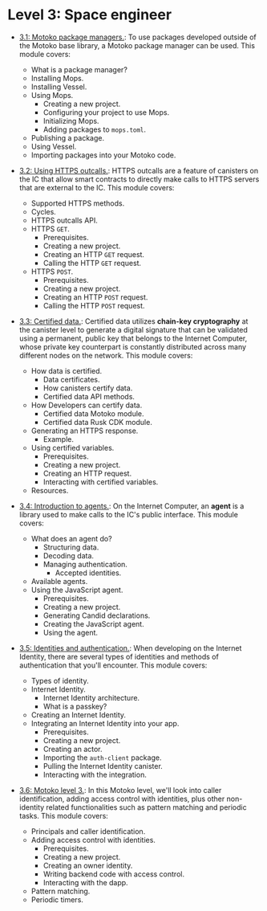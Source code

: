 # Level 3: Space engineer 

- [3.1: Motoko package managers.](3.1-package-managers.md): To use packages developed outside of the Motoko base library, a Motoko package manager can be used. This module covers:
    - What is a package manager?
    - Installing Mops.
    - Installing Vessel.
    - Using Mops.
	    - Creating a new project.
	    - Configuring your project to use Mops.
	    - Initializing Mops.
	    - Adding packages to `mops.toml`.
    - Publishing a package.
    - Using Vessel.
    - Importing packages into your Motoko code.

- [3.2: Using HTTPS outcalls.](3.2-https-outcalls.md): HTTPS outcalls are a feature of canisters on the IC that allow smart contracts to directly make calls to HTTPS servers that are external to the IC. This module covers:
    - Supported HTTPS methods.
    - Cycles.
    - HTTPS outcalls API.
    - HTTPS `GET`.
        - Prerequisites.
        - Creating a new project.
        - Creating an HTTP `GET` request.
        - Calling the HTTP `GET` request.
    - HTTPS `POST`.
        - Prerequisites.
        - Creating a new project.
        - Creating an HTTP `POST` request.
        - Calling the HTTP `POST` request.


- [3.3: Certified data.](3.3-certified-data.md): Certified data utilizes **chain-key cryptography** at the canister level to generate a digital signature that can be validated using a permanent, public key that belongs to the Internet Computer, whose private key counterpart is constantly distributed across many different nodes on the network. This module covers:
    - How data is certified.
        - Data certificates.
        - How canisters certify data.
        - Certified data API methods.
    - How Developers can certify data.
        - Certified data Motoko module.
        - Certified data Rusk CDK module.
    - Generating an HTTPS response.
        - Example.
    - Using certified variables.
        - Prerequisites.
        - Creating a new project.
        - Creating an HTTP request.
        - Interacting with certified variables.
    - Resources.

- [3.4: Introduction to agents.](3.4-intro-to-agents.md): On the Internet Computer, an **agent** is a library used to make calls to the IC's public interface. This module covers:
    - What does an agent do?
        - Structuring data.
        - Decoding data.
        - Managing authentication.
            - Accepted identities.
    - Available agents.
    - Using the JavaScript agent.
        - Prerequisites.
        - Creating a new project.
        - Generating Candid declarations.
        - Creating the JavaScript agent.
        - Using the agent.

- [3.5:  Identities and authentication.](3.5-identities-and-auth.md): When developing on the Internet Identity, there are several types of identities and methods of authentication that you'll encounter. This module covers: 
    - Types of identity.
    - Internet Identity.
       - Internet Identity architecture.
        - What is a passkey?
    - Creating an Internet Identity.
    - Integrating an Internet Identity into your app.
        - Prerequisites.
        - Creating a new project.
        - Creating an actor.
        - Importing the `auth-client` package.
        - Pulling the Internet Identity canister.
        - Interacting with the integration.

- [3.6: Motoko level 3.](3.6-motoko-lvl3.md): In this Motoko level, we'll look into caller identification, adding access control with identities, plus other non-identity related functionalities such as pattern matching and periodic tasks. This module covers:
    - Principals and caller identification.
    - Adding access control with identities.
        - Prerequisites.
        - Creating a new project.
        - Creating an owner identity.
        - Writing backend code with access control.
        - Interacting with the dapp.
    - Pattern matching.
    - Periodic timers.
